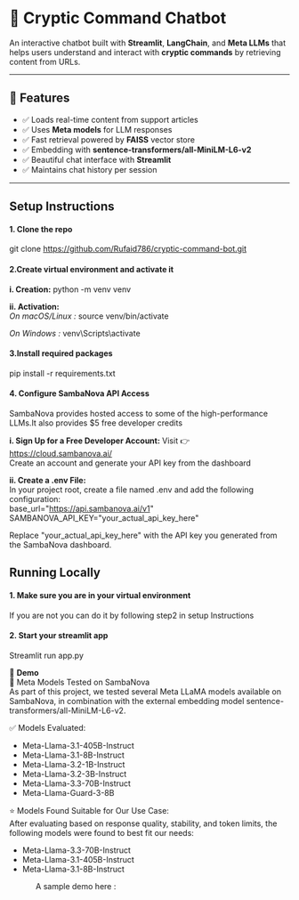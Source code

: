 # 💬 Cryptic Command Chatbot

An interactive chatbot built with **Streamlit**, **LangChain**, and **Meta LLMs** that helps users understand and interact with **cryptic commands** by retrieving content from URLs.

---

## 🚀 Features

- ✅ Loads real-time content from support articles
- ✅ Uses **Meta models** for LLM responses
- ✅ Fast retrieval powered by **FAISS** vector store
- ✅ Embedding with **sentence-transformers/all-MiniLM-L6-v2**
- ✅ Beautiful chat interface with **Streamlit**
- ✅ Maintains chat history per session

---

## Setup Instructions

####  1. Clone the repo
git clone https://github.com/Rufaid786/cryptic-command-bot.git 

####  2.Create virtual environment and activate it

**i. Creation:**
python -m venv venv

**ii. Activation:** <br>
*On macOS/Linux :*
source venv/bin/activate

*On Windows :*
venv\Scripts\activate 

####  3.Install required packages
pip install -r requirements.txt

####  4. Configure SambaNova API Access
SambaNova provides hosted access to some of the high-performance LLMs.It also provides $5 free developer credits

**i. Sign Up for a Free Developer Account:**
Visit 👉 https://cloud.sambanova.ai/  <br>
Create an account and generate your API key from the dashboard

**ii. Create a .env File:** <br>
In your project root, create a file named .env and add the following configuration: <br>
base_url="https://api.sambanova.ai/v1"
SAMBANOVA_API_KEY="your_actual_api_key_here"

Replace "your_actual_api_key_here" with the API key you generated from the SambaNova dashboard.



## Running Locally

####  1. Make sure you are in your virtual environment
If you are not you can do it by following step2 in setup Instructions

####  2. Start your streamlit app
Streamlit run app.py


🎥 **Demo** <br>
🧪 Meta Models Tested on SambaNova <br>
As part of this project, we tested several Meta LLaMA models available on SambaNova, in combination with the external embedding model sentence-transformers/all-MiniLM-L6-v2. <br>

✅ Models Evaluated: 
<ul>
    <li>Meta-Llama-3.1-405B-Instruct</li>
    <li>Meta-Llama-3.1-8B-Instruct</li>
    <li>Meta-Llama-3.2-1B-Instruct</li>
    <li>Meta-Llama-3.2-3B-Instruct</li>
    <li>Meta-Llama-3.3-70B-Instruct</li>
    <li>Meta-Llama-Guard-3-8B</li>
</ul>

⭐ Models Found Suitable for Our Use Case: <br>
After evaluating based on response quality, stability, and token limits, the following models were found to best fit our needs: <br>

<ul>
    <li>Meta-Llama-3.3-70B-Instruct</li>
    <li>Meta-Llama-3.1-405B-Instruct</li>
    <li>Meta-Llama-3.1-8B-Instruct</li>
<ul>

<p>
A sample demo here :
</p>





